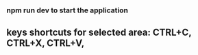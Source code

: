 ### npm run dev to start the application

## keys shortcuts for selected area: CTRL+C, CTRL+X, CTRL+V, 
